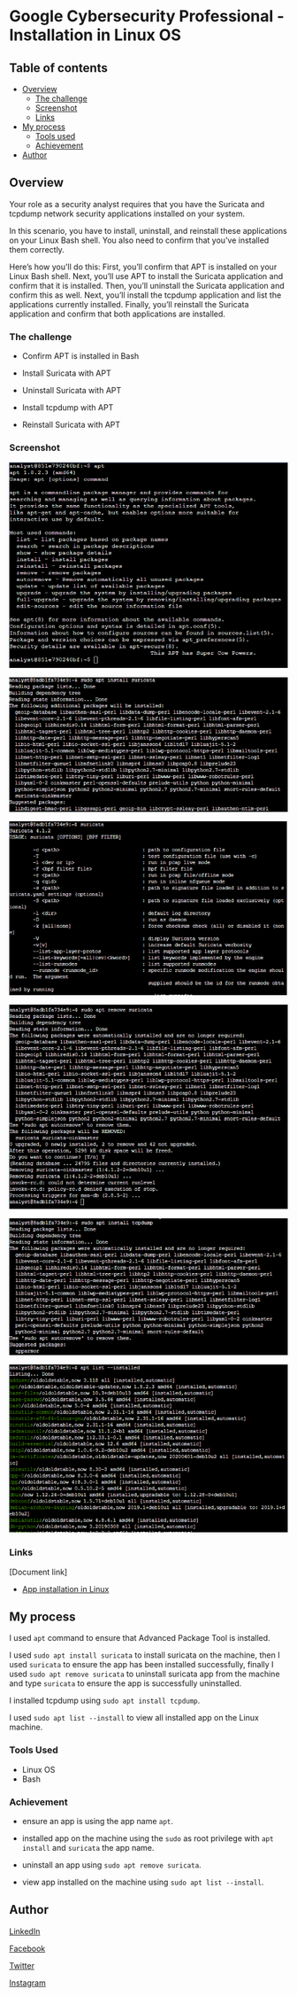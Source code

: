 # Google Cybersecurity Professional - Installation in Linux OS

## Table of contents

- [Overview](#overview)
  - [The challenge](#the-challenge)
  - [Screenshot](#screenshot)
  - [Links](#links)
- [My process](#my-process)
  - [Tools used](#tools-used)
  - [Achievement](#achievement)
- [Author](#author)

## Overview

Your role as a security analyst requires that you have the Suricata and tcpdump network security applications installed on your system.

In this scenario, you have to install, uninstall, and reinstall these applications on your Linux Bash shell. You also need to confirm that you’ve installed them correctly.

Here’s how you'll do this: First, you’ll confirm that APT is installed on your Linux Bash shell. Next, you’ll use APT to install the Suricata application and confirm that it is installed. Then, you’ll uninstall the Suricata application and confirm this as well. Next, you’ll install the tcpdump application and list the applications currently installed. Finally, you’ll reinstall the Suricata application and confirm that both applications are installed.

### The challenge

- Confirm APT is installed in Bash

- Install Suricata with APT

- Uninstall Suricata with APT

- Install tcpdump with APT

- Reinstall Suricata with APT

### Screenshot

![apt command line](../Image/Installation/apt%20command%20line.png)

![install sunicata](../Image/Installation/install%20suricata.png)

![confirm installation of sunicata](../Image/Installation/confirm%20suricata%20installation.png)

![uninstall sunicata](../Image/Installation/uninstall%20suricata.png)

![install tcpdump](../Image/Installation/install%20tcpdump.png)

![list install app](../Image/Installation/list%20installed%20app.png)

### Links

[Document link]

- [App installation in Linux](https://docs.google.com/document/d/1JOGUeJNNfQvdiyITz1f7-QJQo77roo-5wxFXc9m3kn8/edit?usp=drive_link)

## My process

I used ``` apt ``` command  to ensure that Advanced Package Tool is installed.

I used ``` sudo apt install suricata ``` to install suricata on the machine, then I used ``` suricata ``` to ensure the app has been installed successfully, finally I used ``` sudo apt remove suricata ``` to uninstall suricata app from the machine and type ``` suricata ``` to ensure the app is successfully uninstalled.

I installed tcpdump using ``` sudo apt install tcpdump ```.

I used ``` sudo apt list --install ``` to view all installed app on the Linux machine.

### Tools Used

- Linux OS
- Bash

### Achievement

- ensure an app is using the app name ``` apt ```.

- installed app on the machine using the ``` sudo ``` as root privilege with ``` apt install ``` and ``` suricata ``` the app name.

- uninstall an app using ``` sudo apt remove suricata ```.

- view app installed on the machine using ``` sudo apt list --install ```.

## Author

[LinkedIn](www.linkedin.com/in/olagoke-holo)

[Facebook](https://web.facebook.com/olagoke.holo.3/)

[Twitter](https://twitter.com/olarragoken)

[Instagram](https://www.instagram.com/holoolagoke/)
